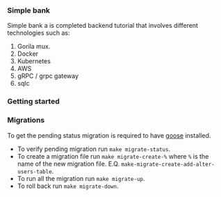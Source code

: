 ### Simple bank
Simple bank a is completed backend tutorial that involves different technologies such as:
1. Gorila mux.
2. Docker
3. Kubernetes
4. AWS
5. gRPC / grpc gateway
6. sqlc

### Getting started

### Migrations
To get the pending status migration is required to have [goose](https://github.com/pressly/goose) installed.

- To verify pending migration run `make migrate-status`.
- To create a migration file run `make migrate-create-%` where `%` is the name of the new migration file. E.Q. `make-migrate-create-add-alter-users-table`.
- To run all the migration run `make migrate-up`.
- To roll back run `make migrate-down`.

